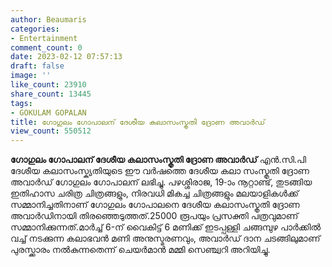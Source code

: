 ```yaml
---
author: Beaumaris
categories:
- Entertainment
comment_count: 0
date: 2023-02-12 07:57:13
draft: false
image: ''
like_count: 23910
share_count: 13445
tags:
- GOKULAM GOPALAN
title: ഗോഗുലം ഗോപാലന് ദേശീയ കലാസംസ്കൃതി ദ്രോണ അവാർഡ്‌
view_count: 550512
---
```


**ഗോഗുലം ഗോപാലന് ദേശീയ കലാസംസ്കൃതി ദ്രോണ അവാർഡ്‌** എൻ.സി.പി ദേശീയ കലാസംസ്ക്യതിയുടെ ഈ വർഷത്തെ ദേശീയ കലാ സംസ്കൃതി ദ്രോണ അവാർഡ് ഗോഗുലം ഗോപാലന് ലഭിച്ചു. പഴശ്ശിരാജ, 19-ാം നൂറ്റാണ്ട്, തുടങ്ങിയ ഇതിഹാസ ചരിത്ര ചിത്രങ്ങളും, നിരവധി മികച്ച ചിത്രങ്ങളും മലയാളികൾക്ക് സമ്മാനിച്ചതിനാണ് ഗോഗുലം ഗോപാലനെ ദേശീയ കലാസംസ്കൃതി ദ്രോണ അവാർഡിനായി തിരഞ്ഞെടുത്തത്.25000 രൂപയും പ്രസക്തി പത്രവുമാണ് സമ്മാനിക്കുന്നത്.മാർച്ച് 6-ന് വൈകിട്ട് 6 മണിക്ക് ഇടപ്പള്ളി ചങ്ങമ്പുഴ പാർക്കിൽ വച്ച് നടക്കുന്ന കലാഭവൻ മണി അനുസ്മരണവും, അവാർഡ് ദാന ചടങ്ങിലുമാണ് പുരസ്ക്കാരം നൽകുന്നതെന്ന് ചെയർമാൻ മമ്മി സെഞ്ച്വറി അറിയിച്ചു.